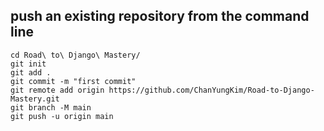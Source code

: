 ## push an existing repository from the command line

```
cd Road\ to\ Django\ Mastery/
git init
git add .
git commit -m "first commit"
git remote add origin https://github.com/ChanYungKim/Road-to-Django-Mastery.git
git branch -M main
git push -u origin main
```
